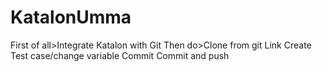 # KatalonUmma
First of all>Integrate Katalon with Git
Then do>Clone from git Link
Create Test case/change variable
Commit
Commit and push
